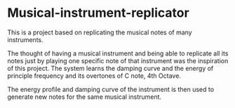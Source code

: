 # Musical-instrument-replicator
This is a project based on replicating the musical notes of many instruments.

The thought of having a musical instrument and being able to replicate all its notes just by playing one specific note of that instrument was the inspiration of this project. The system learns the damping curve and the energy of principle frequency and its overtones of C note, 4th Octave.

The energy profile and damping curve of the instrument is then used to generate new notes for the same musical instrument.
